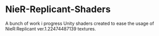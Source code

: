 # NieR-Replicant-Shaders
A bunch of work i progress Unity shaders created to ease the usage of NieR:Replicant ver.1.22474487139 textures.
